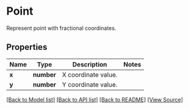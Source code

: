﻿# Point
Represent point with fractional coordinates.

## Properties
Name | Type | Description | Notes
------------ | ------------- | ------------- | -------------
**x** | **number** | X coordinate value. | 
**y** | **number** | Y coordinate value. | 

[[Back to Model list]](../README.md#documentation-for-models) [[Back to API list]](../README.md#documentation-for-api-endpoints) [[Back to README]](../README.md) [[View Source]](../src/models/point.ts)

